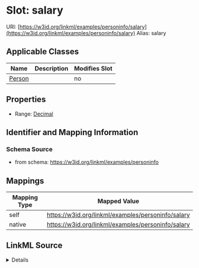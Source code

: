 

# Slot: salary 



URI: [https://w3id.org/linkml/examples/personinfo/salary](https://w3id.org/linkml/examples/personinfo/salary)
Alias: salary

<!-- no inheritance hierarchy -->





## Applicable Classes

| Name | Description | Modifies Slot |
| --- | --- | --- |
| [Person](Person.md) |  |  no  |






## Properties

* Range: [Decimal](Decimal.md)




## Identifier and Mapping Information






### Schema Source


* from schema: https://w3id.org/linkml/examples/personinfo




## Mappings

| Mapping Type | Mapped Value |
| ---  | ---  |
| self | https://w3id.org/linkml/examples/personinfo/salary |
| native | https://w3id.org/linkml/examples/personinfo/salary |




## LinkML Source

<details>
```yaml
name: salary
from_schema: https://w3id.org/linkml/examples/personinfo
rank: 1000
alias: salary
owner: Person
domain_of:
- Person
range: decimal

```
</details>